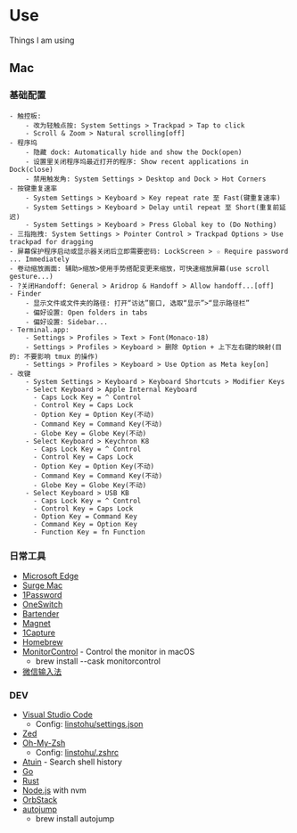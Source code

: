 # Use

Things I am using

## Mac

### 基础配置

```
- 触控板:
    - 改为轻触点按: System Settings > Trackpad > Tap to click
    - Scroll & Zoom > Natural scrolling[off]
- 程序坞
    - 隐藏 dock: Automatically hide and show the Dock(open)
    - 设置里关闭程序坞最近打开的程序: Show recent applications in Dock(close)
    - 禁用触发角: System Settings > Desktop and Dock > Hot Corners
- 按键重复速率
    - System Settings > Keyboard > Key repeat rate 至 Fast(键重复速率)
    - System Settings > Keyboard > Delay until repeat 至 Short(重复前延迟)
    - System Settings > Keyboard > Press Global key to (Do Nothing)
- 三指拖拽: System Settings > Pointer Control > Trackpad Options > Use trackpad for dragging
- 屏幕保护程序启动或显示器关闭后立即需要密码: LockScreen > ☆ Require password ... Immediately
- 卷动缩放画面: 辅助>缩放>使用手势搭配变更来缩放，可快速缩放屏幕(use scroll gesture...)
- ?关闭Handoff: General > Aridrop & Handoff > Allow handoff...[off]
- Finder
    - 显示文件或文件夹的路径: 打开“访达”窗口, 选取“显示”>“显示路径栏”
    - 偏好设置: Open folders in tabs
    - 偏好设置: Sidebar...
- Terminal.app:
    - Settings > Profiles > Text > Font(Monaco·18)
    - Settings > Profiles > Keyboard > 删除 Option + 上下左右键的映射(目的: 不要影响 tmux 的操作)
    - Settings > Profiles > Keyboard > Use Option as Meta key[on]
- 改键
    - System Settings > Keyboard > Keyboard Shortcuts > Modifier Keys
    - Select Keyboard > Apple Internal Keyboard
      - Caps Lock Key = ^ Control
      - Control Key = Caps Lock
      - Option Key = Option Key(不动)
      - Command Key = Command Key(不动)
      - Globe Key = Globe Key(不动)
    - Select Keyboard > Keychron K8
      - Caps Lock Key = ^ Control
      - Control Key = Caps Lock
      - Option Key = Option Key(不动)
      - Command Key = Command Key(不动)
      - Globe Key = Globe Key(不动)
    - Select Keyboard > USB KB
      - Caps Lock Key = ^ Control
      - Control Key = Caps Lock
      - Option Key = Command Key
      - Command Key = Option Key
      - Function Key = fn Function
```

### 日常工具

- [Microsoft Edge](https://www.microsoft.com/edge)
- [Surge Mac](https://nssurge.com/)
- [1Password](https://1password.com/downloads/mac/)
- [OneSwitch](https://fireball.studio/oneswitch/)
- [Bartender](https://www.macbartender.com/)
- [Magnet](https://magnet.crowdcafe.com/)
- [1Capture](https://apps.apple.com/cn/app/1capture-screenshot/id6742318274?l=en-GB&mt=12)
- [Homebrew](https://brew.sh/)
- [MonitorControl](https://github.com/MonitorControl/MonitorControl) - Control the monitor in macOS
  - brew install --cask monitorcontrol
- [微信输入法](https://z.weixin.qq.com/)

### DEV

- [Visual Studio Code](https://code.visualstudio.com/)
  - Config: [linstohu/settings.json](https://github.com/linstohu/use/blob/main/settings.json)
- [Zed](https://zed.dev/)
- [Oh-My-Zsh](https://ohmyz.sh/)
  - Config: [linstohu/.zshrc](https://github.com/linstohu/use/blob/main/.zshrc)
- [Atuin](https://atuin.sh/) - Search shell history
- [Go](https://go.dev/)
- [Rust](https://www.rust-lang.org/)
- [Node.js](https://nodejs.org/) with nvm
- [OrbStack](https://orbstack.dev/)
- [autojump](https://github.com/wting/autojump)
  - brew install autojump
